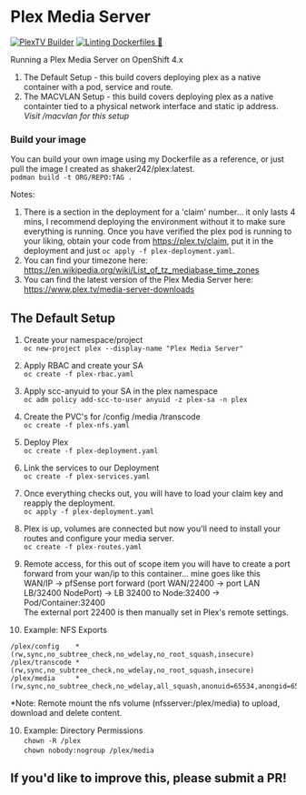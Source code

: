# Plex Media Server
[![PlexTV Builder](https://github.com/ocpdude/plextv/actions/workflows/plextv-builder.yaml/badge.svg)](https://github.com/ocpdude/plextv/actions/workflows/plextv-builder.yaml) [![Linting Dockerfiles 🐳](https://github.com/ocpdude/plextv/actions/workflows/dockerfile-lint.yaml/badge.svg)](https://github.com/ocpdude/plextv/actions/workflows/dockerfile-lint.yaml)

Running a Plex Media Server on OpenShift 4.x 
1. The Default Setup - this build covers deploying plex as a native container with a pod, service and route.
2. The MACVLAN Setup - this build covers deploying plex as a native containter tied to a physical network interface and static ip address. \
*Visit /macvlan for this setup*

### Build your image
You can build your own image using my Dockerfile as a reference, or just pull the image I created as shaker242/plex:latest. \
`podman build -t ORG/REPO:TAG .` 

Notes:
1.  There is a section in the deployment for a 'claim' number... it only lasts 4 mins, I recommend deploying the environment without it to make sure everything is running. Once you have verified the plex pod is running to your liking, obtain your code from https://plex.tv/claim, put it in the deployment and just `oc apply -f plex-deployment.yaml`.
2. You can find your timezone here: https://en.wikipedia.org/wiki/List_of_tz_mediabase_time_zones 
3. You can find the latest version of the Plex Media Server here: https://www.plex.tv/media-server-downloads 


## The Default Setup

1. Create your namespace/project \
`oc new-project plex --display-name "Plex Media Server"`

2. Apply RBAC and create your SA \
`oc create -f plex-rbac.yaml`

3. Apply scc-anyuid to your SA in the plex namespace \
`oc adm policy add-scc-to-user anyuid -z plex-sa -n plex`

4. Create the PVC's for /config /media /transcode \
`oc create -f plex-nfs.yaml`

5. Deploy Plex \
`oc create -f plex-deployment.yaml`

5. Link the services to our Deployment \
`oc create -f plex-services.yaml`

6. Once everything checks out, you will have to load your claim key and reapply the deployment. \
`oc apply -f plex-deployment.yaml`

7. Plex is up, volumes are connected but now you'll need to install your routes and configure your media server. \
`oc create -f plex-routes.yaml`

8. Remote access, for this out of scope item you will have to create a port forward from your wan/ip to this container... mine goes like this \
WAN/IP -> pfSense port forward (port WAN/22400 -> port LAN LB/32400 NodePort) -> LB 32400 to Node:32400 -> Pod/Container:32400 \
The external port 22400 is then manually set in Plex's remote settings.

9. Example: NFS Exports
```
/plex/config    *(rw,sync,no_subtree_check,no_wdelay,no_root_squash,insecure)
/plex/transcode	*(rw,sync,no_subtree_check,no_wdelay,no_root_squash,insecure)
/plex/media     *(rw,sync,no_subtree_check,no_wdelay,all_squash,anonuid=65534,anongid=65534,insecure)	
```
*Note: Remote mount the nfs volume (nfsserver:/plex/media) to upload, download and delete content.

10. Example: Directory Permissions \
`chown -R /plex` \
`chown nobody:nogroup /plex/media` 

## If you'd like to improve this, please submit a PR!
